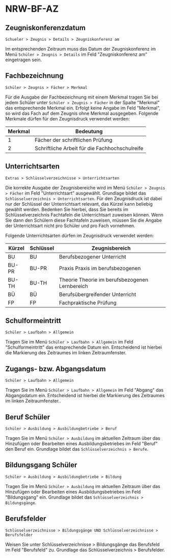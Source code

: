 ﻿# NRW-BF-AZ

## Zeugniskonferenzdatum

`Schueler > Zeugnis > Details > Zeugniskonferenz am`

Im entsprechenden Zeitraum muss das Datum der Zeugniskonferenz im Menü `Schüler > Zeugnis > Details` im Feld "Zeugniskonferenz am" eingetragen sein.

## Fachbezeichnung

`Schüler > Zeugnis > Fächer > Merkmal`

Für die Ausgabe der Fachbezeichnung mit einem Merkmal tragen Sie bei jedem Schüler unter `Schüler > Zeugnis > Fächer` in der Spalte "Merkmal" das entsprechende Merkmal ein. Erfolgt keine Angabe im Feld "Merkmal",
so wird das Fach auf dem Zeugnis ohne Merkmal ausgegeben. Folgende Merkmale dürfen für den Zeugnisdruck verwendet werden:

Merkmal | Bedeutung
-----|-------
1 | Fächer der schriftlichen Prüfung
2 | Schriftliche Arbeit für die Fachhochschulreife

## Unterrichtsarten

`Extras > Schlüsselverzeichnisse > Unterrichtsarten`

Die korrekte Ausgabe der Zeugnisbereiche wird im Menü `Schüler > Zeugnis > Fächer` im Feld "Unterrichtsart" ausgewählt. Grundlage bildet das `Schlüsselverzeichnis > Unterrichtsarten`. Für den Zeugnisdruck ist dabei nur der Schlüssel der Unterrichtsart relevant, das Kürzel kann beliebig gewählt werden. Bedenken Sie hierbei, dass Sie bereits im Schlüsselverzeichnis Fachtafeln die Unterrichtsart zuweisen können. Wenn Sie dann den Schülern diese Fachtafeln zuweisen, müssen Sie die Angabe der Unterrichtsart nicht pro Schüler und pro Fach vornehmen.

Folgende Unterrichtsarten dürfen im Zeugnisdruck verwendet werden:

Kürzel |  Schlüssel | Zeugnisbereich
--|--|--
BU | BU | Berufsbezogener Unterricht
BU-PR | BU-PR | Praxis Praxis im berufsbezogenen 	
BU-TH | BU-TH | Theorie Theorie im berufsbezogenen Lernbereich
BÜ | BÜ | Berufsübergreifender Unterricht
FP | FP | Fachpraktische Prüfung

## Schulformeintritt

`Schüler > Laufbahn > Allgemein`

Tragen Sie im Menü `Schüler > Laufbahn > Allgemein` im Feld "Schulformeintritt" das entsprechende Datum ein. Entscheidend ist hierbei die Markierung des Zeitraumes im linken Zeitraumfenster.

## Zugangs- bzw. Abgangsdatum

`Schüler > Laufbahn > Allgemein`

Tragen Sie im Menü `Schüler > Laufbahn > Allgemein` im Feld "Abgang" das Abgangsdatum ein. Entscheidend ist hierbei die Markierung des Zeitraumes im linken Zeitraumfenster..

## Beruf Schüler

`Schüler > Ausbildung > Ausbildungbetriebe > Beruf`

Tragen Sie im Menü `Schüler > Ausbildung` im aktuellen Zeitraum über das Hinzufügen oder Bearbeiten eines Ausbildungsbetriebes im Feld "Beruf" den Beruf ein. Grundlage bildet das `Schlüsselverzeichnis > Berufe`. 

## Bildungsgang Schüler

`Schüler > Ausbildung > Ausbildungbetriebe > Bildung`

Tragen Sie im Menü `Schüler > Ausbildung` im aktuellen Zeitraum über das Hinzufügen oder Bearbeiten eines Ausbildungsbetriebes im Feld "Bildungsgang" ein. Grundlage bildet das `Schlüsselverzeichnis > Bildungsgänge`.

## Berufsfelder

`Schlüsselverzeichnisse > Bildungsgänge UND Schlüsselverzeichnisse > Berufsfelder`

Weisen Sie unter  Schlüsselverzeichnisse > Bildungsgänge das Berufsfeld im Feld "Berufsfeld" zu. Grundlage das Schlüsselverzeichnis > Berufsfelder.

